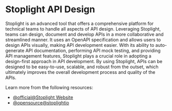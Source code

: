 # Stoplight API Design 

Stoplight is an advanced tool that offers a comprehensive platform for technical teams to handle all aspects of API design. Leveraging Stoplight, teams can design, document and develop APIs in a more collaborative and streamlined manner. It uses an OpenAPI specification and allows users to design APIs visually, making API development easier. With its ability to auto-generate API documentation, performing API mock testing, and providing API management features, Stoplight plays a crucial role in adopting a design-first approach in API development. By using Stoplight, APIs can be designed to be easy-to-use, scalable, and robust from the outset, which ultimately improves the overall development process and quality of the APIs.

Learn more from the following resources:

- [@official@Stoplight Website](https://stoplight.io/)
- [@opensource@stoplightio](https://github.com/stoplightio)
